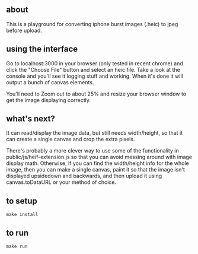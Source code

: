 ## about

This is a playground for converting iphone burst images (.heic) to jpeg before upload.

## using the interface

Go to localhost:3000 in your browser (only tested in recent chrome) and click the "Choose File" button and select an heic file.  Take a look at the console and you'll see it logging stuff and working.  When it's done it will output a bunch of canvas elements.

You'll need to Zoom out to about 25% and resize your browser window to get the image displaying correctly.

## what's next?

It can read/display the image data, but still needs width/height, so that it can create a single canvas and crop the extra pixels.

There's probably a more clever way to use some of the functionality in public/js/heif-extension.js so that you can avoid messing around with image display math.  Otherwise, if you can find the width/height info for the whole image, then you can make a single canvas, paint it so that the image isn't displayed upsidedown and backwards, and then upload it using canvas.toDataURL or your method of choice.

## to setup
```
make install
```

## to run
```
make run
```
